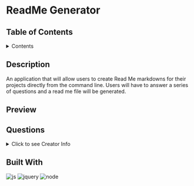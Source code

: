 # ReadMe Generator

## Table of Contents

<details>

  <summary>Contents</summary>
  
1.  [Description](#description)

1.  [Preview](#preview)


1.  [Questions](#contributions)

1.  [Built With](#built-with)

</details>

## Description

An application that will allow users to create Read Me markdowns for their projects directly from the command line. Users will have to answer a series of questions and a read me file will be generated. 

## Preview


## Questions

<details>

  <summary>Click to see Creator Info</summary>
  
- Laura Anderson &mdash; [github.com/andersonjaz](https://github.com/andersonjaz)

</details>

## Built With

![js](https://img.shields.io/badge/-JavaScript-F7DF1E?logo=javascript&logoColor=white&logoWidth=30)
![jquery](https://img.shields.io/badge/-jQuery-0769AD?logo=jquery&logoColor=white&logoWidth=30)
![node](https://img.shields.io/badge/Node.js-43853D?style=for-the-badge&logo=node.js&logoColor=white)

